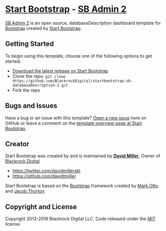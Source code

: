 # [Start Bootstrap](http://startbootstrap.com/) - [SB Admin 2](http://startbootstrap.com/template-overviews/sb-databaseDescription-2/)

[SB Admin 2](http://startbootstrap.com/template-overviews/sb-databaseDescription-2/) is an open source, databaseDescription dashboard template for [Bootstrap](http://getbootstrap.com/) created by [Start Bootstrap](http://startbootstrap.com/).

## Getting Started

To begin using this template, choose one of the following options to get started:
* [Download the latest release on Start Bootstrap](http://startbootstrap.com/template-overviews/sb-databaseDescription-2/)
* Clone the repo: `git clone https://github.com/BlackrockDigital/startbootstrap-sb-databaseDescription-2.git`
* Fork the repo

## Bugs and Issues

Have a bug or an issue with this template? [Open a new issue](https://github.com/BlackrockDigital/startbootstrap-sb-databaseDescription-2/issues) here on GitHub or leave a comment on the [template overview page at Start Bootstrap](http://startbootstrap.com/template-overviews/sb-databaseDescription-2/).

## Creator

Start Bootstrap was created by and is maintained by **[David Miller](http://davidmiller.io/)**, Owner of [Blackrock Digital](http://blackrockdigital.io/).

* https://twitter.com/davidmillerskt
* https://github.com/davidtmiller

Start Bootstrap is based on the [Bootstrap](http://getbootstrap.com/) framework created by [Mark Otto](https://twitter.com/mdo) and [Jacob Thorton](https://twitter.com/fat).

## Copyright and License

Copyright 2013-2016 Blackrock Digital LLC. Code released under the [MIT](https://github.com/BlackrockDigital/startbootstrap-sb-databaseDescription-2/blob/gh-pages/LICENSE) license.
